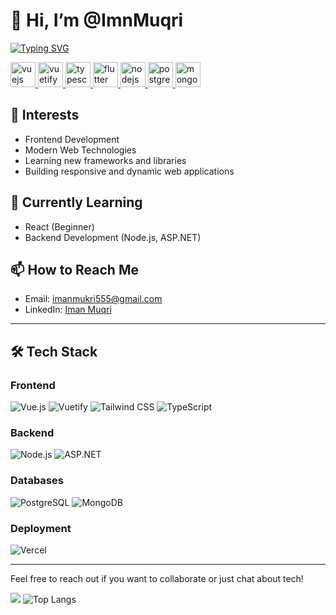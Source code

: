# 👋 Hi, I’m @ImnMuqri
[![Typing SVG](https://readme-typing-svg.herokuapp.com?color=%231E90FF&lines=Hi+there!+I'm+Iman+Muqri;I+am+a+Frontend+Developer)](https://git.io/typing-svg)
<p align="left"> 
    <a href="https://vuejs.org/" target="_blank"> <img src="https://www.vectorlogo.zone/logos/vuejs/vuejs-icon.svg" alt="vuejs" width="40" height="40"/> </a>
    <a href="https://vuetifyjs.com/en/" target="_blank"> <img src="https://cdn.vuetifyjs.com/images/logos/logo.svg" alt="vuetify" width="40" height="40"/> </a>
    <a href="https://www.typescriptlang.org/" target="_blank"> <img src="https://www.vectorlogo.zone/logos/typescriptlang/typescriptlang-icon.svg" alt="typescript" width="40" height="40"/> </a>
    <a href="https://flutter.dev/" target="_blank"> <img src="https://www.vectorlogo.zone/logos/flutterio/flutterio-icon.svg" alt="flutter" width="40" height="40"/> </a>
    <a href="https://nodejs.org" target="_blank"> <img src="https://www.vectorlogo.zone/logos/nodejs/nodejs-icon.svg" alt="nodejs" width="40" height="40"/> </a>
    <a href="https://www.postgresql.org" target="_blank"> <img src="https://www.vectorlogo.zone/logos/postgresql/postgresql-icon.svg" alt="postgresql" width="40" height="40"/> </a>
    <a href="https://www.mongodb.com/" target="_blank"> <img src="https://www.vectorlogo.zone/logos/mongodb/mongodb-icon.svg" alt="mongodb" width="40" height="40"/> </a>
</p>

## 👀 Interests
- Frontend Development
- Modern Web Technologies
- Learning new frameworks and libraries
- Building responsive and dynamic web applications

## 🌱 Currently Learning
- React (Beginner)
- Backend Development (Node.js, ASP.NET)

## 📫 How to Reach Me
- Email: [imanmukri555@gmail.com](mailto:imanmukri555@gmail.com)
- LinkedIn: [Iman Muqri](https://www.linkedin.com/in/imnmuqri)
  
---

## 🛠️ Tech Stack

### Frontend
![Vue.js](https://img.shields.io/badge/Vue.js-35495E?style=for-the-badge&logo=vue.js&logoColor=4FC08D) ![Vuetify](https://img.shields.io/badge/Vuetify-1867C0?style=for-the-badge&logo=vuetify&logoColor=AEDDFF) ![Tailwind CSS](https://img.shields.io/badge/Tailwind_CSS-38B2AC?style=for-the-badge&logo=tailwind-css&logoColor=white) ![TypeScript](https://img.shields.io/badge/TypeScript-007ACC?style=for-the-badge&logo=typescript&logoColor=white)

### Backend
![Node.js](https://img.shields.io/badge/Node.js-339933?style=for-the-badge&logo=nodedotjs&logoColor=white) ![ASP.NET](https://img.shields.io/badge/ASP.NET-512BD4?style=for-the-badge&logo=dotnet&logoColor=white)

### Databases
 ![PostgreSQL](https://img.shields.io/badge/PostgreSQL-316192?style=for-the-badge&logo=postgresql&logoColor=white) ![MongoDB](https://img.shields.io/badge/MongoDB-47A248?style=for-the-badge&logo=mongodb&logoColor=white)

### Deployment
 ![Vercel](https://img.shields.io/badge/Vercel-000000?style=for-the-badge&logo=vercel&logoColor=white)

---

Feel free to reach out if you want to collaborate or just chat about tech!

[![](https://github-profile-summary-cards.vercel.app/api/cards/profile-details?username=ImnMuqri&theme=radical)](https://github.com/vn7n24fzkq/github-profile-summary-cards) 
![Top Langs](https://github-readme-stats.vercel.app/api/top-langs/?username=ImnMuqri&layout=compact&theme=radical)














